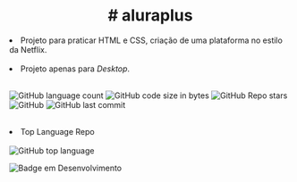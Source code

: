 <h1 align="center"># aluraplus</h1>

<li> Projeto para praticar HTML e CSS, criação de uma plataforma no estilo da Netflix.</li> <br />
<li> Projeto apenas para <em>Desktop</em>.</li> <br />

<img alt="GitHub language count" src="https://img.shields.io/github/languages/count/jonatanalbernaz/aluraplus?color=fff&style=social"> <img alt="GitHub code size in bytes" src="https://img.shields.io/github/languages/code-size/jonatanalbernaz/aluraplus?color=fff&style=social"> <img alt="GitHub Repo stars" src="https://img.shields.io/github/stars/jonatanalbernaz/aluraplus?style=social"> <img alt="GitHub" src="https://img.shields.io/github/license/jonatanalbernaz/aluraplus"> <img alt="GitHub last commit" src="https://img.shields.io/github/last-commit/jonatanalbernaz/aluraplus"><br /><br /> 
<li>Top Language Repo</li> <br />
<img alt="GitHub top language" src="https://img.shields.io/github/languages/top/jonatanalbernaz/aluraplus?color=ec6231&label=HTML&logo=html5&style=flat-square"> <br />


![Badge em Desenvolvimento](http://img.shields.io/static/v1?label=STATUS&message=%20CONCLUÍDOO&color=GREEN&style=for-the-badge) <br />
